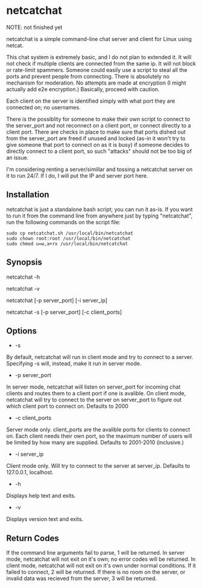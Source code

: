 # netcatchat

NOTE: not finished yet

netcatchat is a simple command-line chat server and client for Linux using netcat.

This chat system is extremely basic, and I do not plan to extended it. It will not check if multiple clients are connected from the same ip. It will not block or rate-limit spammers. Someone could easily use a script to steal all the ports and prevent people from connecting. There is absolutely no mechanism for moderation. No attempts are made at encryption (I might actually add e2e encryption.) Basically, proceed with caution.

Each client on the server is identified simply with what port they are connected on; no usernames.

There is the possiblity for someone to make their own script to connect to the server_port and not reconnect on a client port, or connect directly to a client port. There are checks in place to make sure that ports dished out from the server_port are freed if unused and locked (as-in it won't try to give someone that port to connect on as it is busy) if someone decides to directly connect to a client port, so such "attacks" should not be too big of an issue.

I'm considering renting a server/simillar and tossing a netcatchat server on it to run 24/7. If I do, I will put the IP and server port here.

## Installation

netcatchat is just a standalone bash script; you can run it as-is. If you want to run it from the command line from anywhere just by typing "netcatchat", run the following commands on the script file:

```console
sudo cp netcatchat.sh /usr/local/bin/netcatchat
sudo chown root:root /usr/local/bin/netcatchat
sudo chmod u=w,a+rx /usr/local/bin/netcatchat
```

## Synopsis

netcatchat -h

netcatchat -v

netcatchat [-p server_port] [-i server_ip]

netcatchat -s [-p server_port] [-c client_ports]

## Options

- -s

By default, netcatchat will run in client mode and try to connect to a server. Specifying -s will, instead, make it run in server mode.

- -p server_port

In server mode, netcatchat will listen on server_port for incoming chat clients and routes them to a client port if one is avalible. On client mode, netcatchat will try to connect to the server on server_port to figure out which client port to connect on. Defaults to 2000

- -c client_ports

Server mode only. client_ports are the avalible ports for clients to connect on. Each client needs their own port, so the maximum number of users will be limited by how many are supplied. Defaults to 2001-2010 (inclusive.)

- -i server_ip

Client mode only. Will try to connect to the server at server_ip. Defaults to 127.0.0.1, localhost.

- -h

Displays help text and exits.

- -v

Displays version text and exits.

## Return Codes

If the command line arguments fail to parse, 1 will be returned. In server mode, netcatchat will not exit on it's own; no error codes will be returned. In client mode, netcatchat will not exit on it's own under normal conditions. If it failed to connect, 2 will be returned. If there is no room on the server, or invalid data was recieved from the server, 3 will be returned.